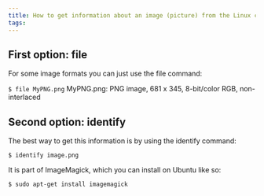 ```yaml
---
title: How to get information about an image (picture) from the Linux command-line
tags:
---
```


## First option: file

For some image formats you can just use the file command:

`$ file MyPNG.png`
MyPNG.png: PNG image, 681 x 345, 8-bit/color RGB, non-interlaced

## Second option: identify

The best way to get this information is by using the identify command:

`$ identify image.png`

It is part of ImageMagick, which you can install on Ubuntu like so:

`$ sudo apt-get install imagemagick`